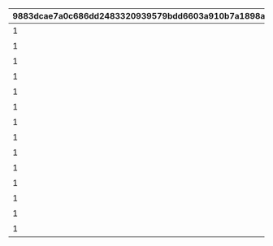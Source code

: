 |9883dcae7a0c686dd2483320939579bdd6603a910b7a1898a3c37a151907205f|ddd9bfec3f6241867d41ce1bbe5b16eabb1292d1a858c4c53994af50536e0b16|153926bf5a7feee61cfdd842fcc9135d53285cdc009db009af4a7ef07b54a9b9|f576fc658b5f13bf6a290f5cf5deafad7633a3b493b8d9648c9779583be4fbe7|dd1b49d792cc0b779dfc9232b304192f58e87801ae0cb65f25bc4525aa3f07c4|63a2d4d477b166b64e227b0f3122c0926f9cc29da5b0403b22239ebd8da4f5d5|b0fd2c7e6d5a9b456a8b21f2196e622ed2fb7c6d5fc7407d913205392f98fcb9|cc79efee09c43c446b1146ce4059aa3648b7b33210d8767dee973375e7d1cfca|8b2e5124ef056ba1a4f3d34e88112daea9bc172d63925e2b5fcf49b713cb5721|3c59ba37ab70426d81f9c9a39db97339a045df32a3d2acead6eccb52b2fbaeec|62ec31e0ed85060009b8b0c41852771a7c6bf6b155af0670928c3c9897020ef6|bb465e18dc4dd38d84abca8ad52faa9c6557fc993e90a59a0ffb7bf33f0a81e6|be36fec0ff3d9c573e63d50470a045cbfa7ab014a1e8fe427ab93a3a1b25716f|08dfbd1efa710472d9a20262e52e9dcb4929566866918ce8fb20eaa63871565e|565227a5cff04be22031c696b5d7fda3b5f115598a01afe7a1088faa7cde0632|a362b83557515f0bf95492dc608e186dc613058298f96ba23b185c62a8de0e45|a364d014055fd64275c2653bcbe872e0079e4cfdfe2da7f0008a658966bce793|
| --- | --- | --- | --- | --- | --- | --- | --- | --- | --- | --- | --- | --- | --- | --- | --- | --- |
|1|11001|108|4101351|1|スィオネ\n樹林|4201401|11001001|7200|100000|4104351|11001001|4101401|43200|10|4104401|-470|
|1|11001|90|4106351|2|ヘリケ巨木|4203401|11001002|7200|100000|4110351|11001002|4106401|43200|10|4110401|-235|
|1|11001|108|4102351|3|イオカステ\n岩山|4201401|11001003|7200|100000|4105351|11001003|4102401|43200|10|4105401|0|
|1|11001|90|4108351|4|ハルパリ\n大滝|4203401|11001004|7200|100000|4109351|11001004|4108401|43200|10|4109401|235|
|1|11001|108|4103351|5|ムネメー川|4201401|11001005|7200|100000|4107351|11001005|4103401|43200|10|4107401|470|
|1|11002|108|4301351|6|アルバ浜堤|4301401|11002003|7200|100000|4101401|11002001|4104401|43200|10|4201401|-470|
|1|11002|90|4305351|7|サダルスド\n砂浜|4305401|11002002|7200|100000|4106401|11002002|4110401|43200|10|4203401|-235|
|1|11002|108|4302351|8|ダルリク\n巨岩|4302401|11002001|7200|100000|4102401|11002003|4105401|43200|10|4201401|0|
|1|11002|90|4304351|9|アンカル川|4304401|11001005|7200|100000|4108401|11002004|4109401|43200|10|4203401|235|
|1|11002|108|4303351|10|ダクビア\n森林|4303401|11001001|7200|100000|4103401|11002005|4107401|43200|10|4201401|470|
|1|11003|108|4201351|11|ミーマス\n洞穴|4109401|11003001|7200|100000|4201401|11003001|4101401|43200|10|4104401|-470|
|1|11003|90|4202351|11|レアント川|4110401|11003002|7200|100000|4202401|11003002|4108401|43200|10|4102401|-155|
|1|11003|108|4203351|11|ケランド\n廃墟|4109401|11003003|7200|100000|4203401|11003003|4103401|43200|10|4105401|160|
|1|11003|90|4204351|11|デオネカ\n氷海|4110401|11003004|7200|100000|4204401|11003004|4106401|43200|10|4107401|470|